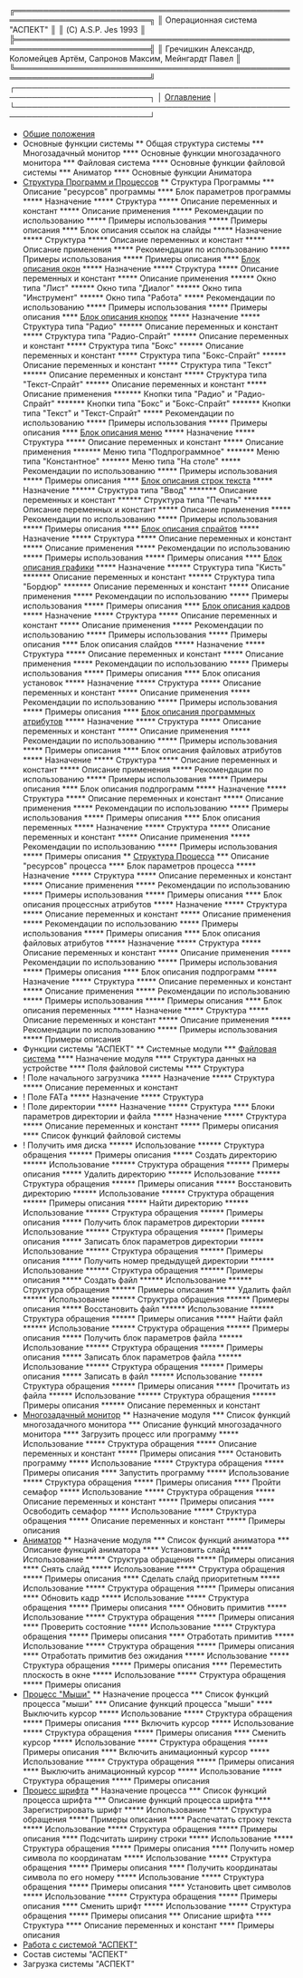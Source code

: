 ╔══════════════════════════════════════════════════════════════════════════╗
║			Операционная система "АСПЕКТ"			   ║
║ (C) A.S.P. Jes						      1993 ║
╠══════════════════════════════════════════════════════════════════════════╣
║ Гречишкин Александр, Коломейцев Артём, Сапронов Максим, Мейнгардт Павел  ║
╚══════════════════════════════════════════════════════════════════════════╝
┌──────────────────────────────────────────────────────────────────────────┐
│				[Оглавление](ASPOGL.DOC.txt)				   │
└──────────────────────────────────────────────────────────────────────────┘

* [Общие положения](ASPBEG.DOC.txt)
* Основные функции системы
** Общая структура системы
*** Многозадачный монитор
**** Основные функции многозадачного монитора
*** Файловая система
**** Основные функции файловой системы
*** Аниматор
**** Основные функции Аниматора
* [Структура Программ и Процессов](ASPPRG.DOC.txt)
** Структура Программы
*** Описание "ресурсов" программы
**** Блок параметров программы
***** Назначение
***** Структура
***** Описание переменных и констант
***** Описание применения
***** Рекомендации по использованию
***** Примеры использования
***** Примеры описания
**** Блок описания ссылок на слайды
***** Назначение
***** Структура
***** Описание переменных и констант
***** Описание применения
***** Рекомендации по использованию
***** Примеры использования
***** Примеры описания
**** [Блок описания окон](ASPWIN.DOC.txt)
***** Назначение
***** Структура
***** Описание переменных и констант
***** Описание применения
****** Окно типа "Лист"
****** Окно типа "Диалог"
****** Окно типа "Инструмент"
****** Окно типа "Работа"
***** Рекомендации по использованию
***** Примеры использования
***** Примеры описания
**** [Блок описания кнопок](ASPBUT.DOC.txt)
***** Назначение
***** Структура типа "Радио"
****** Описание переменных и констант
***** Структура типа "Радио-Спрайт"
****** Описание переменных и констант
***** Структура типа "Бокс"
****** Описание переменных и констант
***** Структура типа "Бокс-Спрайт"
****** Описание переменных и констант
***** Структура типа "Текст"
****** Описание переменных и констант
***** Структура типа "Текст-Спрайт"
****** Описание переменных и констант
***** Описание применения
******* Кнопки типа "Радио" и "Радио-Спрайт"
******* Кнопки типа "Бокс" и "Бокс-Спрайт"
******* Кнопки типа "Текст" и "Текст-Спрайт"
***** Рекомендации по использованию
***** Примеры использования
***** Примеры описания
**** [Блок описания меню](ASPMEN.DOC.txt)
***** Назначение
***** Структура
***** Описание переменных и констант
***** Описание применения
******* Меню типа "Подпрограммное"
******* Меню типа "Константное"
******* Меню типа "На столе"
***** Рекомендации по использованию
***** Примеры использования
***** Примеры описания
**** [Блок описания строк текста](ASPTXT.DOC.txt)
***** Назначение
****** Структура типа "Ввод"
******* Описание переменных и констант
****** Структура типа "Печать"
******* Описание переменных и констант
***** Описание применения
***** Рекомендации по использованию
***** Примеры использования
***** Примеры описания
**** [Блок описания спрайтов](ASPGRF.DOC.txt)
***** Назначение
***** Структура
***** Описание переменных и констант
***** Описание применения
***** Рекомендации по использованию
***** Примеры использования
***** Примеры описания
**** [Блок описания графики](ASPGLB.DOC.txt)
***** Назначение
****** Структура типа "Кисть"
******* Описание переменных и констант
****** Структура типа "Бордюр"
******* Описание переменных и констант
***** Описание применения
***** Рекомендации по использованию
***** Примеры использования
***** Примеры описания
**** [Блок описания кадров](ASPSKU.DOC.txt)
***** Назначение
***** Структура
***** Описание переменных и констант
***** Описание применения
***** Рекомендации по использованию
***** Примеры использования
***** Примеры описания
**** Блок описания слайдов
***** Назначение
***** Структура
***** Описание переменных и констант
***** Описание применения
***** Рекомендации по использованию
***** Примеры использования
***** Примеры описания
**** Блок описания установок
***** Назначение
***** Структура
***** Описание переменных и констант
***** Описание применения
***** Рекомендации по использованию
***** Примеры использования
***** Примеры описания
**** [Блок описания программных атрибутов](ASPATR.DOC.txt)
***** Назначение
***** Структура
***** Описание переменных и констант
***** Описание применения
***** Рекомендации по использованию
***** Примеры использования
***** Примеры описания
**** Блок описания файловых атрибутов
***** Назначение
***** Структура
***** Описание переменных и констант
***** Описание применения
***** Рекомендации по использованию
***** Примеры использования
***** Примеры описания
**** Блок описания подпрограмм
***** Назначение
***** Структура
***** Описание переменных и констант
***** Описание применения
***** Рекомендации по использованию
***** Примеры использования
***** Примеры описания
**** Блок описания переменных
***** Назначение
***** Структура
***** Описание переменных и констант
***** Описание применения
***** Рекомендации по использованию
***** Примеры использования
***** Примеры описания
** [Структура Процесса](ASPPRC.DOC.txt)
*** Описание "ресурсов" процесса
**** Блок параметров процесса
***** Назначение
***** Структура
***** Описание переменных и констант
***** Описание применения
***** Рекомендации по использованию
***** Примеры использования
***** Примеры описания
**** Блок описания процессных атрибутов
***** Назначение
***** Структура
***** Описание переменных и констант
***** Описание применения
***** Рекомендации по использованию
***** Примеры использования
***** Примеры описания
**** Блок описания файловых атрибутов
***** Назначение
***** Структура
***** Описание переменных и констант
***** Описание применения
***** Рекомендации по использованию
***** Примеры использования
***** Примеры описания
**** Блок описания подпрограмм
***** Назначение
***** Структура
***** Описание переменных и констант
***** Описание применения
***** Рекомендации по использованию
***** Примеры использования
***** Примеры описания
**** Блок описания переменных
***** Назначение
***** Структура
***** Описание переменных и констант
***** Описание применения
***** Рекомендации по использованию
***** Примеры использования
***** Примеры описания
* Функции системы "АСПЕКТ"
** Системные модули
*** [Файловая система](ASPFIL.DOC.txt)
**** Назначение модуля
**** Структура данных на устройстве
**** Поля файловой системы
**** Структура
* !      Поле начального загрузчика
***** Назначение
***** Структура
***** Описание переменных и констант
* !      Поле FATа
***** Назначение
***** Структура
* !      Поле директории
***** Назначение
***** Структура
**** Блоки параметров директории и файла
***** Назначение
***** Структура
***** Описание переменных и констант
***** Примеры описания
**** Список функций файловой системы
* !        Получить имя диска
****** Использование
****** Структура обращения
****** Примеры описания
***** Создать директорию
****** Использование
****** Структура обращения
****** Примеры описания
***** Удалить директорию
****** Использование
****** Структура обращения
****** Примеры описания
***** Восстановить директорию
****** Использование
****** Структура обращения
****** Примеры описания
***** Найти директорию
****** Использование
****** Структура обращения
****** Примеры описания
***** Получить блок параметров директории
****** Использование
****** Структура обращения
****** Примеры описания
***** Записать блок параметров директории
****** Использование
****** Структура обращения
****** Примеры описания
***** Получить номер предыдущей директории
****** Использование
****** Структура обращения
****** Примеры описания
***** Создать файл
****** Использование
****** Структура обращения
****** Примеры описания
***** Удалить файл
****** Использование
****** Структура обращения
****** Примеры описания
***** Восстановить файл
****** Использование
****** Структура обращения
****** Примеры описания
***** Найти файл
****** Использование
****** Структура обращения
****** Примеры описания
***** Получить блок параметров файла
****** Использование
****** Структура обращения
****** Примеры описания
***** Записать блок параметров файла
****** Использование
****** Структура обращения
****** Примеры описания
***** Записать в файл
****** Использование
****** Структура обращения
****** Примеры описания
***** Прочитать из файла
****** Использование
****** Структура обращения
****** Примеры описания
****** Описание переменных и констант
* [Многозадачный монитор](ASPMUL.DOC.txt)
** Назначение модуля
*** Список функций многозадачного монитора
*** Описание функций многозадачного монитора
**** Загрузить процесс или программу
***** Использование
***** Структура обращения
***** Описание переменных и констант
***** Примеры описания
**** Остановить программу
***** Использование
***** Структура обращения
***** Примеры описания
**** Запустить программу
***** Использование
***** Структура обращения
***** Примеры описания
**** Пройти семафор
***** Использование
***** Структура обращения
***** Описание переменных и констант
***** Примеры описания
**** Освободить семафор
***** Использование
***** Структура обращения
***** Описание переменных и констант
***** Примеры описания
* [Аниматор](ASPANI.DOC.txt)
** Назначение модуля
*** Список функций аниматора
*** Описание функций аниматора
**** Установить слайд
***** Использование
***** Структура обращения
***** Примеры описания
**** Снять слайд
***** Использование
***** Структура обращения
***** Примеры описания
**** Сделать слайд приоритетным
***** Использование
***** Структура обращения
***** Примеры описания
**** Обновить кадр
***** Использование
***** Структура обращения
***** Примеры описания
**** Обновить примитив
***** Использование
***** Структура обращения
***** Примеры описания
**** Проверить состояние
***** Использование
***** Структура обращения
***** Примеры описания
**** Отработать примитив
***** Использование
***** Структура обращения
***** Примеры описания
**** Отработать примитив без ожидания
***** Использование
***** Структура обращения
***** Примеры описания
**** Переместить плоскость в окне
***** Использование
***** Структура обращения
***** Примеры описания
* [Процесс "Мыши"](ASPMOU.DOC.txt)
** Назначение процесса
*** Список функций процесса "мыши"
*** Описание функций процесса "мыши"
**** Выключить курсор
***** Использование
***** Структура обращения
***** Примеры описания
**** Включить курсор
***** Использование
***** Структура обращения
***** Примеры описания
**** Сменить  курсор
***** Использование
***** Структура обращения
***** Примеры описания
**** Включить анимационный курсор
***** Использование
***** Структура обращения
***** Примеры описания
**** Выключить анимационный курсор
***** Использование
***** Структура обращения
***** Примеры описания
* [Процесс шрифта](ASPFON.DOC.txt)
** Назначение процесса
*** Список функций процесса шрифта
*** Описание функций процесса шрифта
**** Зарегистрировать шрифт
***** Использование
***** Структура обращения
***** Примеры описания
**** Распечатать строку текста
***** Использование
***** Структура обращения
***** Примеры описания
**** Подсчитать ширину строки
***** Использование
***** Структура обращения
***** Примеры описания
**** Получить номер символа по координатам
***** Использование
***** Структура обращения
***** Примеры описания
**** Получить координатаы символа по его номеру
***** Использование
***** Структура обращения
***** Примеры описания
**** Установить цвет символов
***** Использование
***** Структура обращения
***** Примеры описания
**** Сменить шрифт
***** Использование
***** Структура обращения
***** Примеры описания
*** Описание шрифта
**** Структура
**** Описание переменных и констант
**** Примеры описания
* [Работа с системой "АСПЕКТ"](ASPEND.DOC.txt)
* Состав системы "АСПЕКТ"
* Загрузка системы "АСПЕКТ"
